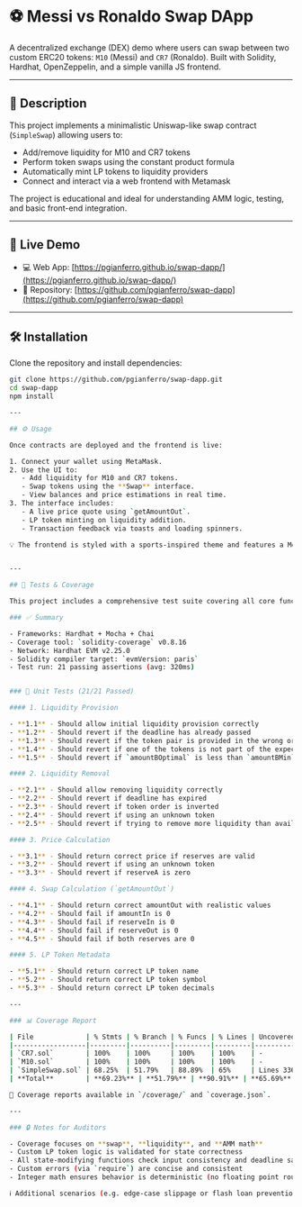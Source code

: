 # ⚽ Messi vs Ronaldo Swap DApp

A decentralized exchange (DEX) demo where users can swap between two custom ERC20 tokens: `M10` (Messi) and `CR7` (Ronaldo). Built with Solidity, Hardhat, OpenZeppelin, and a simple vanilla JS frontend.

---

## 📌 Description

This project implements a minimalistic Uniswap-like swap contract (`SimpleSwap`) allowing users to:

- Add/remove liquidity for M10 and CR7 tokens
- Perform token swaps using the constant product formula
- Automatically mint LP tokens to liquidity providers
- Connect and interact via a web frontend with Metamask

The project is educational and ideal for understanding AMM logic, testing, and basic front-end integration.

---

## 🚀 Live Demo

- 💻 Web App: [https://pgianferro.github.io/swap-dapp/](https://pgianferro.github.io/swap-dapp/)
- 📁 Repository: [https://github.com/pgianferro/swap-dapp](https://github.com/pgianferro/swap-dapp)

---

## 🛠️ Installation

Clone the repository and install dependencies:

```bash
git clone https://github.com/pgianferro/swap-dapp.git
cd swap-dapp
npm install

---

## ⚙️ Usage

Once contracts are deployed and the frontend is live:

1. Connect your wallet using MetaMask.
2. Use the UI to:
   - Add liquidity for M10 and CR7 tokens.
   - Swap tokens using the **Swap** interface.
   - View balances and price estimations in real time.
3. The interface includes:
   - A live price quote using `getAmountOut`.
   - LP token minting on liquidity addition.
   - Transaction feedback via toasts and loading spinners.

💡 The frontend is styled with a sports-inspired theme and features a Messi & Ronaldo background to reflect the token branding.


---

## 🧪 Tests & Coverage

This project includes a comprehensive test suite covering all core functionalities of the `SimpleSwap` smart contract.

### ✅ Summary

- Frameworks: Hardhat + Mocha + Chai
- Coverage tool: `solidity-coverage` v0.8.16
- Network: Hardhat EVM v2.25.0
- Solidity compiler target: `evmVersion: paris`
- Test run: 21 passing assertions (avg: 320ms)


### 🧪 Unit Tests (21/21 Passed)

#### 1. Liquidity Provision

- **1.1** - Should allow initial liquidity provision correctly
- **1.2** - Should revert if the deadline has already passed
- **1.3** - Should revert if the token pair is provided in the wrong order
- **1.4** - Should revert if one of the tokens is not part of the expected pair
- **1.5** - Should revert if `amountBOptimal` is less than `amountBMin`

#### 2. Liquidity Removal

- **2.1** - Should allow removing liquidity correctly
- **2.2** - Should revert if deadline has expired
- **2.3** - Should revert if token order is inverted
- **2.4** - Should revert if using an unknown token
- **2.5** - Should revert if trying to remove more liquidity than available

#### 3. Price Calculation

- **3.1** - Should return correct price if reserves are valid
- **3.2** - Should revert if using an unknown token
- **3.3** - Should revert if reserveA is zero

#### 4. Swap Calculation (`getAmountOut`)

- **4.1** - Should return correct amountOut with realistic values
- **4.2** - Should fail if amountIn is 0
- **4.3** - Should fail if reserveIn is 0
- **4.4** - Should fail if reserveOut is 0
- **4.5** - Should fail if both reserves are 0

#### 5. LP Token Metadata

- **5.1** - Should return correct LP token name
- **5.2** - Should return correct LP token symbol
- **5.3** - Should return correct LP token decimals

---

### 📊 Coverage Report

| File             | % Stmts | % Branch | % Funcs | % Lines | Uncovered Lines     |
|------------------|---------|----------|---------|---------|---------------------|
| `CR7.sol`        | 100%    | 100%     | 100%    | 100%    | -                   |
| `M10.sol`        | 100%    | 100%     | 100%    | 100%    | -                   |
| `SimpleSwap.sol` | 68.25%  | 51.79%   | 88.89%  | 65%     | Lines 336, 338, 340 |
| **Total**        | **69.23%** | **51.79%** | **90.91%** | **65.69%** | - |

📁 Coverage reports available in `/coverage/` and `coverage.json`.

---

### 🔒 Notes for Auditors

- Coverage focuses on **swap**, **liquidity**, and **AMM math**
- Custom LP token logic is validated for state correctness
- All state-modifying functions check input consistency and deadline safety
- Custom errors (via `require`) are concise and consistent
- Integer math ensures behavior is deterministic (no floating point rounding)

ℹ️ Additional scenarios (e.g. edge-case slippage or flash loan prevention) can be added in extended test suites.